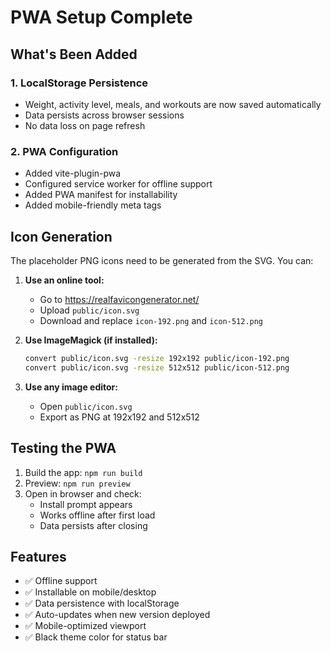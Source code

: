 # PWA Setup Complete

## What's Been Added

### 1. LocalStorage Persistence
- Weight, activity level, meals, and workouts are now saved automatically
- Data persists across browser sessions
- No data loss on page refresh

### 2. PWA Configuration
- Added vite-plugin-pwa
- Configured service worker for offline support
- Added PWA manifest for installability
- Added mobile-friendly meta tags

## Icon Generation

The placeholder PNG icons need to be generated from the SVG. You can:

1. **Use an online tool:**
   - Go to https://realfavicongenerator.net/
   - Upload `public/icon.svg`
   - Download and replace `icon-192.png` and `icon-512.png`

2. **Use ImageMagick (if installed):**
   ```bash
   convert public/icon.svg -resize 192x192 public/icon-192.png
   convert public/icon.svg -resize 512x512 public/icon-512.png
   ```

3. **Use any image editor:**
   - Open `public/icon.svg`
   - Export as PNG at 192x192 and 512x512

## Testing the PWA

1. Build the app: `npm run build`
2. Preview: `npm run preview`
3. Open in browser and check:
   - Install prompt appears
   - Works offline after first load
   - Data persists after closing

## Features

- ✅ Offline support
- ✅ Installable on mobile/desktop
- ✅ Data persistence with localStorage
- ✅ Auto-updates when new version deployed
- ✅ Mobile-optimized viewport
- ✅ Black theme color for status bar
